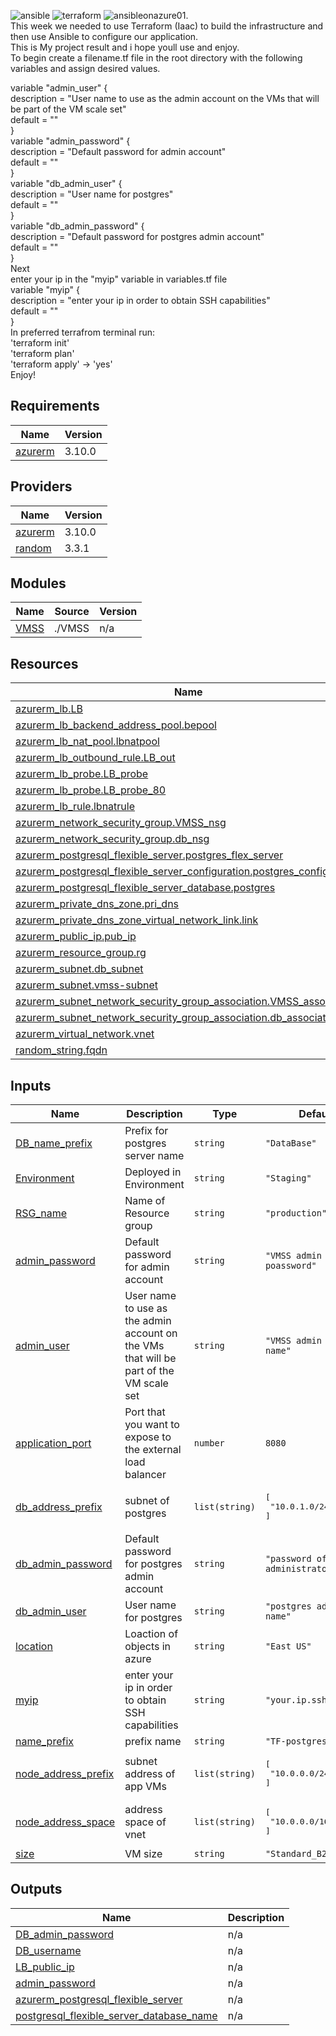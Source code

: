 
![ansible](https://user-images.githubusercontent.com/106066816/175376549-c2b4d3ef-0a98-4e6c-b9b1-c39c3a1f078a.png) ![terraform](https://user-images.githubusercontent.com/106066816/175376565-1b39ff13-3fa8-406a-9aac-d32bebd82494.png)
![ansibleonazure01](https://user-images.githubusercontent.com/106066816/175378683-f46b9997-fbf5-41a5-9c47-8694ed480eb7.png).<br/>
This week we needed to use Terraform (Iaac) to build the infrastructure and then use Ansible to configure our application.<br/>
This is My project result and i hope youll use and enjoy.<br/>
To begin create a filename.tf file in the root directory with the following variables and assign desired values.<br/>

variable "admin_user" {<br/>
  description = "User name to use as the admin account on the VMs that will be part of the VM scale set"<br/>
  default     = ""<br/>
}<br/>
variable "admin_password" {<br/>
  description = "Default password for admin account"<br/>
  default     = ""<br/>
}<br/>
variable "db_admin_user" {<br/>
  description = "User name for postgres"<br/>
  default     = ""<br/>
}<br/>
variable "db_admin_password" {<br/>
  description = "Default password for postgres admin account"<br/>
  default     = ""<br/>
}<br/>
Next<br/>
enter your ip in the "myip" variable in variables.tf file<br/>
variable "myip" {<br/>
  description = "enter your ip in order to obtain SSH capabilities"<br/>
  default     = ""<br/>
}<br/>
In preferred terrafrom terminal run:<br/>
'terraform init'<br/>
'terraform plan'<br/>
'terraform apply' -> 'yes'<br/>
Enjoy!

<!-- BEGIN_TF_DOCS -->
## Requirements

| Name | Version |
|------|---------|
| <a name="requirement_azurerm"></a> [azurerm](#requirement\_azurerm) | 3.10.0 |

## Providers

| Name | Version |
|------|---------|
| <a name="provider_azurerm"></a> [azurerm](#provider\_azurerm) | 3.10.0 |
| <a name="provider_random"></a> [random](#provider\_random) | 3.3.1 |

## Modules

| Name | Source | Version |
|------|--------|---------|
| <a name="module_VMSS"></a> [VMSS](#module\_VMSS) | ./VMSS | n/a |

## Resources

| Name | Type |
|------|------|
| [azurerm_lb.LB](https://registry.terraform.io/providers/hashicorp/azurerm/3.10.0/docs/resources/lb) | resource |
| [azurerm_lb_backend_address_pool.bepool](https://registry.terraform.io/providers/hashicorp/azurerm/3.10.0/docs/resources/lb_backend_address_pool) | resource |
| [azurerm_lb_nat_pool.lbnatpool](https://registry.terraform.io/providers/hashicorp/azurerm/3.10.0/docs/resources/lb_nat_pool) | resource |
| [azurerm_lb_outbound_rule.LB_out](https://registry.terraform.io/providers/hashicorp/azurerm/3.10.0/docs/resources/lb_outbound_rule) | resource |
| [azurerm_lb_probe.LB_probe](https://registry.terraform.io/providers/hashicorp/azurerm/3.10.0/docs/resources/lb_probe) | resource |
| [azurerm_lb_probe.LB_probe_80](https://registry.terraform.io/providers/hashicorp/azurerm/3.10.0/docs/resources/lb_probe) | resource |
| [azurerm_lb_rule.lbnatrule](https://registry.terraform.io/providers/hashicorp/azurerm/3.10.0/docs/resources/lb_rule) | resource |
| [azurerm_network_security_group.VMSS_nsg](https://registry.terraform.io/providers/hashicorp/azurerm/3.10.0/docs/resources/network_security_group) | resource |
| [azurerm_network_security_group.db_nsg](https://registry.terraform.io/providers/hashicorp/azurerm/3.10.0/docs/resources/network_security_group) | resource |
| [azurerm_postgresql_flexible_server.postgres_flex_server](https://registry.terraform.io/providers/hashicorp/azurerm/3.10.0/docs/resources/postgresql_flexible_server) | resource |
| [azurerm_postgresql_flexible_server_configuration.postgres_configuration](https://registry.terraform.io/providers/hashicorp/azurerm/3.10.0/docs/resources/postgresql_flexible_server_configuration) | resource |
| [azurerm_postgresql_flexible_server_database.postgres](https://registry.terraform.io/providers/hashicorp/azurerm/3.10.0/docs/resources/postgresql_flexible_server_database) | resource |
| [azurerm_private_dns_zone.pri_dns](https://registry.terraform.io/providers/hashicorp/azurerm/3.10.0/docs/resources/private_dns_zone) | resource |
| [azurerm_private_dns_zone_virtual_network_link.link](https://registry.terraform.io/providers/hashicorp/azurerm/3.10.0/docs/resources/private_dns_zone_virtual_network_link) | resource |
| [azurerm_public_ip.pub_ip](https://registry.terraform.io/providers/hashicorp/azurerm/3.10.0/docs/resources/public_ip) | resource |
| [azurerm_resource_group.rg](https://registry.terraform.io/providers/hashicorp/azurerm/3.10.0/docs/resources/resource_group) | resource |
| [azurerm_subnet.db_subnet](https://registry.terraform.io/providers/hashicorp/azurerm/3.10.0/docs/resources/subnet) | resource |
| [azurerm_subnet.vmss-subnet](https://registry.terraform.io/providers/hashicorp/azurerm/3.10.0/docs/resources/subnet) | resource |
| [azurerm_subnet_network_security_group_association.VMSS_association](https://registry.terraform.io/providers/hashicorp/azurerm/3.10.0/docs/resources/subnet_network_security_group_association) | resource |
| [azurerm_subnet_network_security_group_association.db_association](https://registry.terraform.io/providers/hashicorp/azurerm/3.10.0/docs/resources/subnet_network_security_group_association) | resource |
| [azurerm_virtual_network.vnet](https://registry.terraform.io/providers/hashicorp/azurerm/3.10.0/docs/resources/virtual_network) | resource |
| [random_string.fqdn](https://registry.terraform.io/providers/hashicorp/random/latest/docs/resources/string) | resource |

## Inputs

| Name | Description | Type | Default                              | Required |
|------|-------------|------|--------------------------------------|:--------:|
| <a name="input_DB_name_prefix"></a> [DB\_name\_prefix](#input\_DB\_name\_prefix) | Prefix for postgres server name | `string` | `"DataBase"`                         | no |
| <a name="input_Environment"></a> [Environment](#input\_Environment) | Deployed in Environment | `string` | `"Staging"`                          | no |
| <a name="input_RSG_name"></a> [RSG\_name](#input\_RSG\_name) | Name of Resource group | `string` | `"production"`                       | no |
| <a name="input_admin_password"></a> [admin\_password](#input\_admin\_password) | Default password for admin account | `string` | `"VMSS admin poassword"`             | no |
| <a name="input_admin_user"></a> [admin\_user](#input\_admin\_user) | User name to use as the admin account on the VMs that will be part of the VM scale set | `string` | `"VMSS admin user name"`             | no |
| <a name="input_application_port"></a> [application\_port](#input\_application\_port) | Port that you want to expose to the external load balancer | `number` | `8080`                               | no |
| <a name="input_db_address_prefix"></a> [db\_address\_prefix](#input\_db\_address\_prefix) | subnet of postgres | `list(string)` | <pre>[<br>  "10.0.1.0/24"<br>]</pre> | no |
| <a name="input_db_admin_password"></a> [db\_admin\_password](#input\_db\_admin\_password) | Default password for postgres admin account | `string` | `"password of DB administrator"`     | no |
| <a name="input_db_admin_user"></a> [db\_admin\_user](#input\_db\_admin\_user) | User name for postgres | `string` | `"postgres admin user name"`         | no |
| <a name="input_location"></a> [location](#input\_location) | Loaction of objects in azure | `string` | `"East US"`                          | no |
| <a name="input_myip"></a> [myip](#input\_myip) | enter your ip in order to obtain SSH capabilities | `string` | `"your.ip.ssh.access"`               | no |
| <a name="input_name_prefix"></a> [name\_prefix](#input\_name\_prefix) | prefix name | `string` | `"TF-postgres"`                      | no |
| <a name="input_node_address_prefix"></a> [node\_address\_prefix](#input\_node\_address\_prefix) | subnet address of app VMs | `list(string)` | <pre>[<br>  "10.0.0.0/24"<br>]</pre> | no |
| <a name="input_node_address_space"></a> [node\_address\_space](#input\_node\_address\_space) | address space of vnet | `list(string)` | <pre>[<br>  "10.0.0.0/16"<br>]</pre> | no |
| <a name="input_size"></a> [size](#input\_size) | VM size | `string` | `"Standard_B2ms"`                    | no |

## Outputs

| Name | Description |
|------|-------------|
| <a name="output_DB_admin_password"></a> [DB\_admin\_password](#output\_DB\_admin\_password) | n/a |
| <a name="output_DB_username"></a> [DB\_username](#output\_DB\_username) | n/a |
| <a name="output_LB_public_ip"></a> [LB\_public\_ip](#output\_LB\_public\_ip) | n/a |
| <a name="output_admin_password"></a> [admin\_password](#output\_admin\_password) | n/a |
| <a name="output_azurerm_postgresql_flexible_server"></a> [azurerm\_postgresql\_flexible\_server](#output\_azurerm\_postgresql\_flexible\_server) | n/a |
| <a name="output_postgresql_flexible_server_database_name"></a> [postgresql\_flexible\_server\_database\_name](#output\_postgresql\_flexible\_server\_database\_name) | n/a |
<!-- END_TF_DOCS -->
